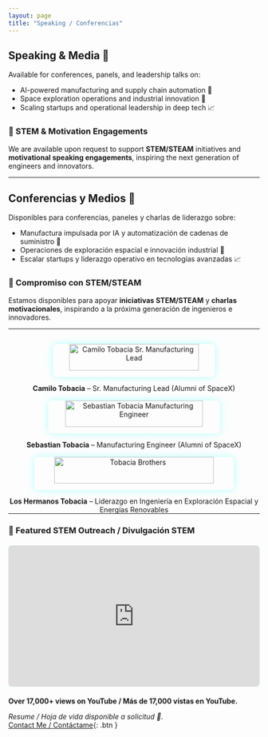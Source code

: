 ```yaml
---
layout: page
title: "Speaking / Conferencias"
---
```


## Speaking & Media 🎤

Available for conferences, panels, and leadership talks on:

- AI-powered manufacturing and supply chain automation 🤖  
- Space exploration operations and industrial innovation 🚀  
- Scaling startups and operational leadership in deep tech 📈  

### 🌟 STEM & Motivation Engagements
We are available upon request to support **STEM/STEAM** initiatives and **motivational speaking engagements**, inspiring the next generation of engineers and innovators.

---

## Conferencias y Medios 🎤

Disponibles para conferencias, paneles y charlas de liderazgo sobre:

- Manufactura impulsada por IA y automatización de cadenas de suministro 🤖  
- Operaciones de exploración espacial e innovación industrial 🚀  
- Escalar startups y liderazgo operativo en tecnologías avanzadas 📈  

### 🌟 Compromiso con STEM/STEAM
Estamos disponibles para apoyar **iniciativas STEM/STEAM** y **charlas motivacionales**, inspirando a la próxima generación de ingenieros e innovadores.

---

<div class="gallery-large">
  <div class="gallery-item">
    <img src="{{ site.baseurl }}/Camilo Tobacia Sr. Manufacturing Lead (Alumni of Spacex).jpg" alt="Camilo Tobacia Sr. Manufacturing Lead">
    <p><strong>Camilo Tobacia</strong> – Sr. Manufacturing Lead (Alumni of SpaceX)</p>
  </div>
  <div class="gallery-item">
    <img src="{{ site.baseurl }}/Sebastian Tobacia Manufacturing Eng. (Alumni of Spacex).jpg" alt="Sebastian Tobacia Manufacturing Engineer">
    <p><strong>Sebastian Tobacia</strong> – Manufacturing Engineer (Alumni of SpaceX)</p>
  </div>
  <div class="gallery-item">
    <img src="{{ site.baseurl }}/Tobacia Brothers.jpg" alt="Tobacia Brothers">
    <p><strong>Los Hermanos Tobacia</strong> – Liderazgo en Ingeniería en Exploración Espacial y Energías Renovables</p>
  </div>
</div>

---

### 🎥 Featured STEM Outreach / Divulgación STEM
<div class="video-container">
  <iframe width="560" height="315" src="https://www.youtube.com/embed/4tuNPfHYMjE" 
    title="YouTube video player" frameborder="0" 
    allow="accelerometer; autoplay; clipboard-write; encrypted-media; gyroscope; picture-in-picture" 
    allowfullscreen>
  </iframe>
</div>

<p><strong>Over 17,000+ views on YouTube / Más de 17,000 vistas en YouTube.</strong></p>

_Resume / Hoja de vida disponible a solicitud 📄._  
[Contact Me / Contáctame](contact.html){: .btn }

<style>
.gallery-large {
  display: flex;
  flex-wrap: wrap;
  justify-content: center;
  gap: 30px;
  margin: 30px 0;
}
.gallery-large img {
  width: 80%;
  max-width: 400px;
  border-radius: 8px;
  box-shadow: 0 0 15px rgba(0,255,255,0.3);
  transition: transform 0.3s, box-shadow 0.3s;
}
.gallery-large img:hover {
  transform: scale(1.03);
  box-shadow: 0 0 20px rgba(255,0,255,0.6);
}
.gallery-item {
  text-align: center;
}
.video-container {
  position: relative;
  padding-bottom: 56.25%;
  height: 0;
  overflow: hidden;
  max-width: 100%;
  margin: 20px 0;
}
.video-container iframe {
  position: absolute;
  top: 0;
  left: 0;
  width: 100%;
  height: 100%;
  border-radius: 8px;
  box-shadow: 0 0 15px rgba(0,255,255,0.3);
}
</style>

